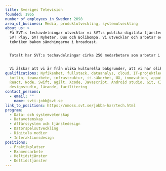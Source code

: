 ```yaml
---
title: Sveriges Television
founded: 1955
number_of_employees_in_Sweden: 2098
area_of_business: Media, produktutveckling, systemutveckling
about_us: >
  På SVT:s techavdelningar utvecklar vi SVT:s publika digitala tjänster som tex
  SVT Play, SVT Nyheter, Duo och Bolibompa. Vi utvecklar och arbetar också med
  tekniken bakom sändningarna i broadcast.


  Totalt har SVT:s techavdelningar cirka 250 medarbetare som arbetar i tvärfunktionella team för att på bästa sätt designa och utveckla SVT:s digitala tjänster, plattformar och system.


  Vi älskar att vi är från olika kulturella bakgrunder, att vi har olika personligheter och intressen. SVT är en arbetsplats där lärande står i fokus och där vi tar väl hand om varandra. Vi är stolta över att bygga produkter och tjänster som erbjuder nyheter och underhållning till miljontals människor.
qualifications: Nyfikenhet, fullstack, dataanalys, cloud, IT-projektledare,
  kotlin, teamarbete, infrastruktur, it-säkerhet, UX, innovation, apputveckling,
  React, Node, Swift, agilt, Xcode, Javascript, Android studio, Git, CI/CD, TDD,
  designstudio, lärande, facilitering
contact_persons:
  - email: ""
    name: svti-jobb@svt.se
link_to_positions: https://omoss.svt.se/jobba-har/tech.html
program:
  - Data- och systemvetenskap
  - Datavetenskap
  - Affärssystem och tjänstedesign
  - Datorspelsutveckling
  - Digitala medier
  - Interaktionsdesign
positions:
  - Praktikplatser
  - Examensarbete
  - Heltidstjänster
  - Deltidstjänster
---
```

